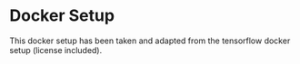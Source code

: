 # Docker Setup

This docker setup has been taken and adapted from the tensorflow docker setup (license included).